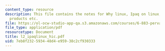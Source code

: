 ```yaml
---
content_type: resource
description: This file contains the notes for Why linux, Ipaq on linux, handheld linux
  products etc.
file: https://ol-ocw-studio-app-qa.s3.amazonaws.com/courses/6-883-pervasive-human-centric-computing-sma-5508-spring-2006/7eb8f232593448d4e95938c2cf930333_l2_ipaqlinux_hic.pdf
file_type: application/pdf
resourcetype: Document
title: l2_ipaqlinux_hic.pdf
uid: 7eb8f232-5934-48d4-e959-38c2cf930333
---
```

